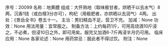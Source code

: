 序号：20099
名称：地黄醴
组成：大怀熟地（取味极甘者，烘晒干以去水气）8两，沉香1钱（或白檀3分亦可），枸杞（用极肥者，亦烘晒以去润气）4两。
出处：《景岳全书》卷五十一。
主治：男妇精血不足，营卫不充。
加减：None
功效：None
用法用量：宜常服之。
制备方法：上约每药1斤，可用高烧酒10斤浸之，不必煮，但浸10日之外，即可用矣。服完又加酒6-7斤再浸半月仍可用。
临床应用：None
各家论述：None
用药禁忌：服此者不得过饮。
附注：None
